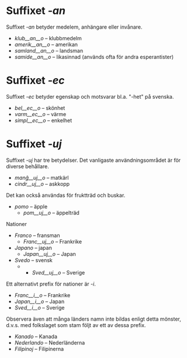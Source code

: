 # Suffixet *-an*

Suffixet *-an* betyder medelem, anhängare eller invånare.

- *klub__an__o*    – klubbmedelm
- *amerik__an__o*  – amerikan
- *samland__an__o* – landsman
- *samide__an__o*  – likasinnad (används ofta för andra esperantister)
 

# Suffixet *-ec*

Suffixet *-ec* betyder egenskap och motsvarar bl.a. "-het" på svenska.

- *bel__ec__o*   – skönhet
- *varm__ec__o*  – värme
- *simpl__ec__o* – enkelhet
 

# Suffixet *-uj*

Suffixet *-uj* har tre betydelser. Det vanligaste användningsområdet är för diverse behållare.

- *manĝ__uj__o*  – matkärl
- *cindr__uj__o* – askkopp

Det kan också användas för fruktträd och buskar.

- *pomo*   – äpple
	- *pom__uj__o*   – äppelträd

Nationer

- *Franco* – fransman
  - *Franc__uj__o* – Frankrike
- *Japano* – japan
  - *Japan__uj__o* – Japan
- *Svedo* – svensk
  - - *Sved__uj__o* – Sverige

Ett alternativt prefix för nationer är *-i*.

- *Franc__i__o* – Frankrike
- *Japan__i__o* – Japan
- *Sved__i__o* – Sverige
 
Observera även att många länders namn inte bildas enligt detta mönster, d.v.s. med folkslaget som stam följt av ett av dessa prefix.

- *Kanado* – Kanada
- *Nederlando* – Nederländerna
- *Filipinoj* – Filipinerna
